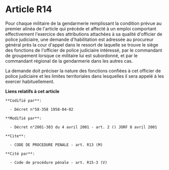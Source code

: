 # Article R14

Pour chaque militaire de la gendarmerie remplissant la condition prévue au premier alinéa de l'article qui précède et affecté
à un emploi comportant effectivement l'exercice des attributions attachées à sa qualité d'officier de police judiciaire, une
demande d'habilitation est adressée au procureur général près la cour d'appel dans le ressort de laquelle se trouve le siège
des fonctions de l'officier de police judiciaire intéressé, par le commandant de groupement lorsque ce militaire lui est
subordonné, et par le commandant régional de la gendarmerie dans les autres cas.

La demande doit préciser la nature des fonctions confiées à cet officier de police judiciaire et les limites territoriales
dans lesquelles il sera appelé à les exercer habituellement.

**Liens relatifs à cet article**

	**Codifié par**:

	  - Décret n°58-358 1958-04-02

	**Modifié par**:

	  - Décret n°2001-303 du 4 avril 2001 - art. 2 () JORF 8 avril 2001

	**Cite**:

	  - CODE DE PROCEDURE PENALE - art. R13 (M)

	**Cité par**:

	  - Code de procédure pénale - art. R15-3 (V)
